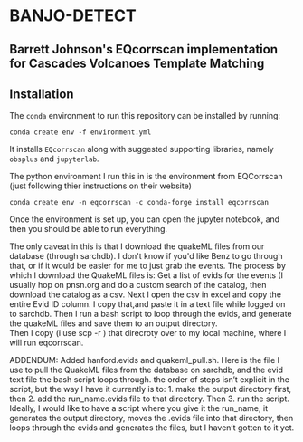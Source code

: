 # BANJO-DETECT
## Barrett Johnson's EQcorrscan implementation for Cascades Volcanoes Template Matching


## Installation
The `conda` environment to run this repository can be installed by running:
```
conda create env -f environment.yml
```
It installs `EQcorrscan` along with suggested supporting libraries, namely `obsplus` and `jupyterlab`.

The python environment I run this in is the environment from EQCorrscan (just following thier instructions on their website)
```
conda create env -n eqcorrscan -c conda-forge install eqcorrscan
``` 

 Once the environment is set up, you can open the jupyter notebook, and then you should be able to run everything. 

The only caveat in this is that I download the quakeML files from our database (through sarchdb). I don't know if you'd like Benz to go through that, or if it would be easier for me to just grab the events. 
The process by which I download the QuakeML files is:
  Get a list of evids for the events (I usually hop on pnsn.org and do a custom search of the catalog, then download the catalog as a csv. Next I open the csv in excel and copy the entire Evid ID column. I copy that,and paste it in a text file while logged on to sarchdb. 
  Then I run a bash script to loop through the evids, and generate the quakeML files and save them to an output directory.   
  Then I copy (i use scp -r )  that direcroty over to my local machine, where I will run eqcorrscan. 


ADDENDUM: Added hanford.evids and quakeml_pull.sh. 
Here is the file I use to pull the QuakeML files from the database on sarchdb, and the evid text file the bash script loops through. the order of steps isn’t explicit in the script, but the way I have it currently is to: 1. make the output directory first, then 2. add the run_name.evids file to that directory. Then  3. run the script.
 Ideally, I would like to have a script where you give it the run_name, it generates the output directory, moves the .evids file into that directory, then loops through the evids and generates the files, but I haven’t gotten to it yet.
  
